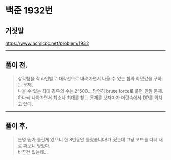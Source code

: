 # 백준 1932번

## 거짓말
https://www.acmicpc.net/problem/1932
___
## 풀이 전.
> 삼각형을 각 라인별로 대각선으로 내려가면서 나올 수 있는 합의 최댓값을 구하는 문제. </br>
> 나올 수 있는 최대 경우의 수는 2^500... 당연히 brute force로 풀면 안될 문제. </br>
> 하나씩 나아가면서 최소나 최대를 찾는 문제를 보자마자 머릿속에서 DP를 외치고 있다. </br>
___
## 풀이 후.
> 분명 뭔가 틀린게 있으니 한 8번동안 틀렸습니다!가 떴는데 그냥 코드를 다시 새로 짜보니 맞았다. </br>
> 바꾼건 없는데...</br>